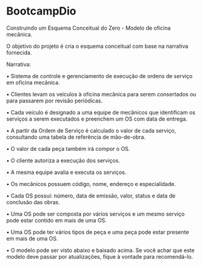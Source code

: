 # BootcampDio
 Construindo um Esquema Conceitual do Zero - Modelo de oficina mecânica.
 
 O objetivo do projeto é cria o esquema conceitual com base na narrativa fornecida.

Narrativa:

•	Sistema de controle e gerenciamento de execução de ordens de serviço em oficina mecânica.

•	Clientes levam os veículos à oficina mecânica para serem consertados ou para passarem por revisão periódicas.

•	Cada veículo é designado a uma equipe de mecânicos que identificam os serviços a serem executados e preenchem um OS com data de entrega.

•	A partir da Ordem de Serviço é calculado o valor de cada serviço, consultando uma tabela de referência de mão-de-obra.

•	O valor de cada peça também irá compor o OS.

•	O cliente autoriza a execução dos serviços.

•	A mesma equipe avalia e executa os serviços.

•	Os mecânicos possuem código, nome, endereço e especialidade.

•	Cada OS possui: número, data de emissão, valor, status e data de conclusão das obras.

•	Uma OS pode ser composta por vários serviços e um mesmo serviço pode estar contido em mais de uma OS.

•	Uma OS pode ter vários tipos de peça e uma peça pode estar presente em mais de uma OS.

•	O modelo pode ser visto abaixo e baixado acima. Se você achar que este modelo deve passar por atualizações, fique à vontade para recomendá-lo.




